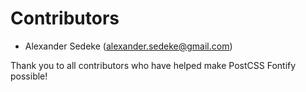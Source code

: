 # Contributors

- Alexander Sedeke (alexander.sedeke@gmail.com)

Thank you to all contributors who have helped make PostCSS Fontify possible!
